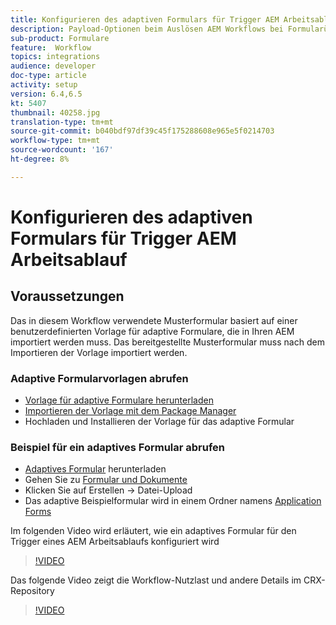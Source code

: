 ```yaml
---
title: Konfigurieren des adaptiven Formulars für Trigger AEM Arbeitsablauf
description: Payload-Optionen beim Auslösen AEM Workflows bei Formularübermittlung konfigurieren
sub-product: Formulare
feature:  Workflow
topics: integrations
audience: developer
doc-type: article
activity: setup
version: 6.4,6.5
kt: 5407
thumbnail: 40258.jpg
translation-type: tm+mt
source-git-commit: b040bdf97df39c45f175288608e965e5f0214703
workflow-type: tm+mt
source-wordcount: '167'
ht-degree: 8%

---
```



# Konfigurieren des adaptiven Formulars für Trigger AEM Arbeitsablauf

## Voraussetzungen

Das in diesem Workflow verwendete Musterformular basiert auf einer benutzerdefinierten Vorlage für adaptive Formulare, die in Ihren AEM importiert werden muss. Das bereitgestellte Musterformular muss nach dem Importieren der Vorlage importiert werden.

### Adaptive Formularvorlagen abrufen

* [Vorlage für adaptive Formulare herunterladen](assets/af-form-template.zip)
* [Importieren der Vorlage mit dem Package Manager](http://localhost:4502/crx/packmgr/index.jsp)
* Hochladen und Installieren der Vorlage für das adaptive Formular

### Beispiel für ein adaptives Formular abrufen

* [Adaptives Formular](assets/peak-application-form.zip) herunterladen
* Gehen Sie zu [Formular und Dokumente](http://localhost:4502/aem/forms.html/content/dam/formsanddocuments)
* Klicken Sie auf Erstellen -> Datei-Upload
* Das adaptive Beispielformular wird in einem Ordner namens [Application Forms](http://localhost:4502/aem/forms.html/content/dam/formsanddocuments/applicationforms)

Im folgenden Video wird erläutert, wie ein adaptives Formular für den Trigger eines AEM Arbeitsablaufs konfiguriert wird
>[!VIDEO](https://video.tv.adobe.com/v/40258/?quality=9&learn=on)

Das folgende Video zeigt die Workflow-Nutzlast und andere Details im CRX-Repository

>[!VIDEO](https://video.tv.adobe.com/v/40259/?quality=9&learn=on)


